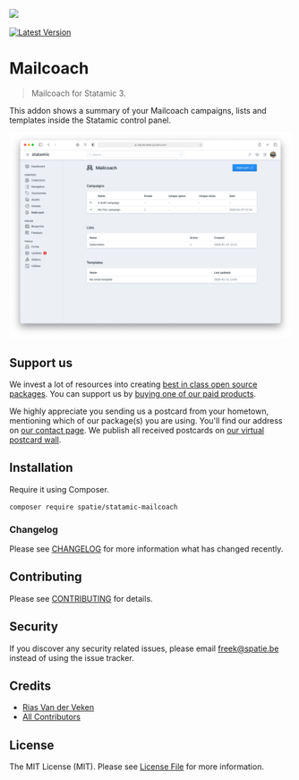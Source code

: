 
[<img src="https://github-ads.s3.eu-central-1.amazonaws.com/support-ukraine.svg?t=1" />](https://supportukrainenow.org)

[![Latest Version](https://img.shields.io/github/release/spatie/statamic-mailcoach.svg?style=flat-square)](https://github.com/spatie/statamic-mailcoach/releases)

# Mailcoach

> Mailcoach for Statamic 3.

This addon shows a summary of your Mailcoach campaigns, lists and templates inside the Statamic control panel.

![Screenshot](./docs/screenshot.png)

## Support us

We invest a lot of resources into creating [best in class open source packages](https://spatie.be/open-source). You can support us by [buying one of our paid products](https://spatie.be/open-source/support-us). 

We highly appreciate you sending us a postcard from your hometown, mentioning which of our package(s) you are using. You'll find our address on [our contact page](https://spatie.be/about-us). We publish all received postcards on [our virtual postcard wall](https://spatie.be/open-source/postcards).

## Installation

Require it using Composer.

```
composer require spatie/statamic-mailcoach
```

### Changelog

Please see [CHANGELOG](CHANGELOG.md) for more information what has changed recently.

## Contributing

Please see [CONTRIBUTING](https://github.com/spatie/.github/blob/main/CONTRIBUTING.md) for details.

## Security

If you discover any security related issues, please email [freek@spatie.be](mailto:freek@spatie.be) instead of using the issue tracker.

## Credits

- [Rias Van der Veken](https://github.com/riasvdv)
- [All Contributors](../../contributors)

## License

The MIT License (MIT). Please see [License File](LICENSE.md) for more information.

